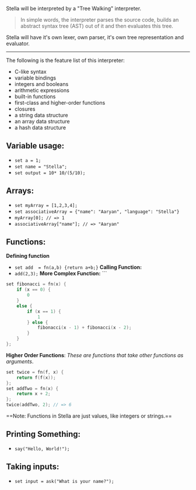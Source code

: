 Stella will be interpreted by a "Tree Walking" interpreter.
>In simple words,  the interpreter parses the source code, builds an abstract syntax tree (AST) out of it and then evaluates this tree.

Stella will have it's own lexer, own parser, it's own tree representation and evaluator.

---
The  following is the feature list of this interpreter:
- C-like syntax  
- variable bindings  
- integers and booleans  
- arithmetic expressions  
- built-in functions  
- first-class and higher-order functions  
- closures  
- a string data structure  
- an array data structure  
- a hash data structure

## Variable usage:
- `set a = 1;`
- `set name = "Stella";`
- `set output = 10* 10/(5/10);`
## Arrays:
- `set myArray = [1,2,3,4];`
- `set associativeArray = {"name": "Aaryan", "language": "Stella"}`
- `myArray[0]; // => 1`
- `associativeArray["name"]; // => "Aaryan"`
## Functions:
**Defining function**
- `set add  = fn(a,b) {return a+b;}`
**Calling Function:**
- `add(2,3);`
**More Complex Function:** ```
``` c
set fibonacci = fn(x) {
	if (x == 0) {
		0
	} 
	else {
		if (x == 1) {
			1
		} else {
			fibonacci(x - 1) + fibonacci(x - 2);
		}
	}
};
```
**Higher Order Functions**:
*These are functions that take other functions as arguments*.
```c
set twice = fn(f, x) {  
	return f(f(x));  
};  
set addTwo = fn(x) {  
	return x + 2;  
};  
twice(addTwo, 2); // => 6
```
==Note: Functions in Stella are just values, like integers or strings.==

## Printing Something:
- `say("Hello, World!");`
## Taking inputs:
- `set input = ask("What is your name?");`
